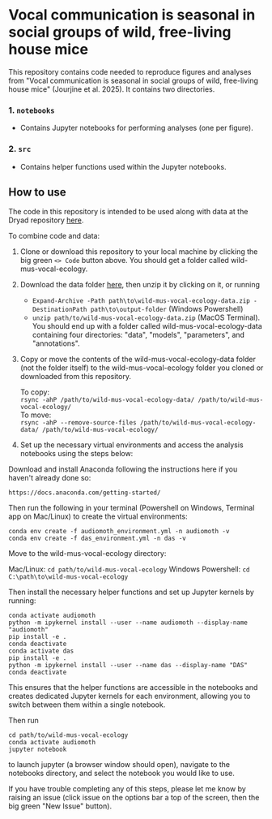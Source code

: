 # Vocal communication is seasonal in social groups of wild, free-living house mice

This repository contains code needed to reproduce figures and analyses from "Vocal communication is seasonal in social groups of wild, free-living house mice" (Jourjine et al. 2025). It contains two directories.

### 1. `notebooks`
- Contains Jupyter notebooks for performing analyses (one per figure).

### 2. `src`
- Contains helper functions used within the Jupyter notebooks.

## How to use

The code in this repository is intended to be used along with data at the Dryad repository [here](link).

To combine code and data:
1. Clone or download this repository to your local machine by clicking the big green `<> Code` button above. You should get a folder called wild-mus-vocal-ecology.
2. Download the data folder [here](link), then unzip it by clicking on it, or running
    - `Expand-Archive -Path path\to\wild-mus-vocal-ecology-data.zip -DestinationPath path\to\output-folder` (Windows Powershell) 
	- `unzip path/to/wild-mus-vocal-ecology-data.zip` (MacOS Terminal). 
	You should end up with a folder called wild-mus-vocal-ecology-data containing four directories: "data", "models", "parameters", and "annotations".
3. Copy or move the contents of the wild-mus-vocal-ecology-data folder (not the folder itself) to the wild-mus-vocal-ecology folder you cloned or downloaded from this repository.  

    To copy:  
    `rsync -ahP /path/to/wild-mus-vocal-ecology-data/ /path/to/wild-mus-vocal-ecology/`  
    To move:  
    `rsync -ahP --remove-source-files /path/to/wild-mus-vocal-ecology-data/ /path/to/wild-mus-vocal-ecology/`

4. Set up the necessary virtual environments and access the analysis notebooks using the steps below:

Download and install Anaconda following the instructions here if you haven't already done so: 

`https://docs.anaconda.com/getting-started/`

Then run the following in your terminal (Powershell on Windows, Terminal app on Mac/Linux) to create the virtual environments:


	conda env create -f audiomoth_environment.yml -n audiomoth -v 
	conda env create -f das_environment.yml -n das -v 

	
Move to the wild-mus-vocal-ecology directory:
	
   Mac/Linux: `cd path/to/wild-mus-vocal-ecology` 
   Windows Powershell: `cd C:\path\to\wild-mus-vocal-ecology` 

Then install the necessary helper functions and set up Jupyter kernels by running:

	conda activate audiomoth
	python -m ipykernel install --user --name audiomoth --display-name "audiomoth"
	pip install -e .
	conda deactivate
	conda activate das
	pip install -e .
	python -m ipykernel install --user --name das --display-name "DAS"
	conda deactivate
	
This ensures that the helper functions are accessible in the notebooks and creates dedicated Jupyter kernels for each environment, allowing you to switch between them within a single notebook.

Then run

	cd path/to/wild-mus-vocal-ecology
	conda activate audiomoth
	jupyter notebook
	
to launch jupyter (a browser window should open), navigate to the notebooks directory, and select the notebook you would like to use.

If you have trouble completing any of this steps, please let me know by raising an issue (click issue on the options bar a top of the screen, then the big green "New Issue" button).



